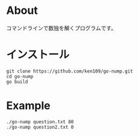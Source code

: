 # About
コマンドラインで数独を解くプログラムです。

# インストール
```
git clone https://github.com/ken109/go-nump.git
cd go-nump
go build
```

# Example
```
./go-nump question.txt 80
./go-nump question2.txt 0
```
